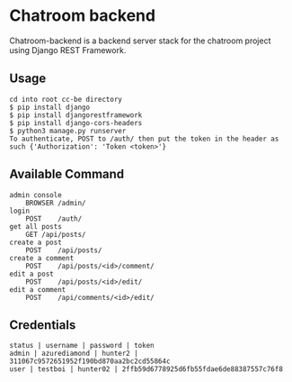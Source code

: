 # Chatroom backend

Chatroom-backend is a backend server stack for the chatroom project using Django REST Framework.


## Usage

	cd into root cc-be directory
	$ pip install django
	$ pip install djangorestframework
	$ pip install django-cors-headers
	$ python3 manage.py runserver
	To authenticate, POST to /auth/ then put the token in the header as such {'Authorization': 'Token <token>'}

## Available Command
	
	admin console
		BROWSER	/admin/
	login
		POST	/auth/
	get all posts
		GET	/api/posts/
	create a post
		POST	/api/posts/
	create a comment
		POST	/api/posts/<id>/comment/
	edit a post
		POST	/api/posts/<id>/edit/
	edit a comment
		POST	/api/comments/<id>/edit/


## Credentials

	status | username | password | token
	admin | azurediamond | hunter2 | 311067c9572651952f190bd870aa2bc2cd55864c
	user | testboi | hunter02 | 2ffb59d6778925d6fb55fdae6de88387557c76f8
